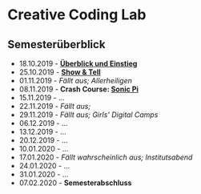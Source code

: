 # Creative Coding Lab

## Semesterüberblick 

* 18.10.2019 - **[Überblick und Einstieg](01)**
* 25.10.2019 - **[Show & Tell](02)**
* 01.11.2019 - *Fällt aus; Allerheiligen*
* 08.11.2019 - **Crash Course: [Sonic Pi](https://sonic-pi.net/)**
* 15.11.2019 - ...
* 22.11.2019 - *Fällt aus;*
* 29.11.2019 - *Fällt aus; Girls' Digital Camps*
* 06.12.2019 - ...
* 13.12.2019 - ...
* 20.12.2019 - ...
* 10.01.2020 - ...
* 17.01.2020 - *Fällt wahrscheinlich aus; Institutsabend*
* 24.01.2020 - ...
* 31.01.2020 - ...
* 07.02.2020 - **Semesterabschluss**